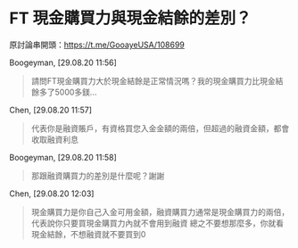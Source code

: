 # FT 現金購買力與現金結餘的差別？

原討論串開頭：<https://t.me/GooayeUSA/108699>

Boogeyman, [29.08.20 11:56]

> 請問FT現金購買力大於現金結餘是正常情況嗎？我的現金購買力比現金結餘多了5000多鎂...

Chen, [29.08.20 11:57]

> 代表你是融資賬戶，有資格買您入金金額的兩倍，但超過的融資金額，都會收取融資利息

Boogeyman, [29.08.20 11:58]

> 那跟融資購買力的差別是什麼呢？謝謝

Chen, [29.08.20 12:03]

> 現金購買力是你自己入金可用金額，融資購買力通常是現金購買力的兩倍，代表說你只要買現金購買力內就不會用到融資 總之不要想那麼多，你就看現金結餘，不想融資就不要買到0
